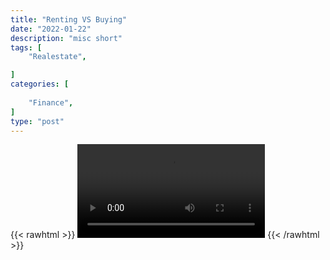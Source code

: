 ```yaml
---
title: "Renting VS Buying"
date: "2022-01-22"
description: "misc short"
tags: [
    "Realestate",

]
categories: [
    
    "Finance",
]
type: "post"
---
```

{{< rawhtml >}}
    <video width="auto" height="auto" controls>
        <source src="https://clips.dev00ps.com/MISC/renting_vs_buying.mp4" type="video/mp4"> 
    </video>
{{< /rawhtml >}}    